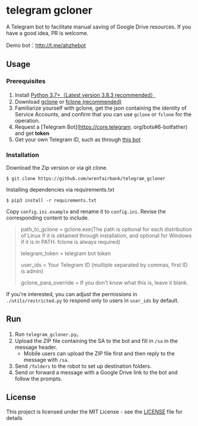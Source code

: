 
# telegram gcloner

A Telegram bot to facilitate manual saving of Google Drive resources. If you have a good idea, PR is welcome.

Demo bot：http://t.me/ahzhebot

## Usage

### Prerequisites

1. Install [Python 3.7+（Latest version 3.8.3 recommended）](https://www.python.org/downloads/)
2. Download [gclone](https://github.com/donwa/gclone/releases) or [fclone (recommended)](https://github.com/mawaya/rclone/releases)
3. Familiarize yourself with gclone, get the json containing the identity of Service Accounts, and confirm that you can use `gclone` or `fclone` for the operation.
4. Request a [Telegram Bot](https://core.telegram. org/bots#6-botfather) and get **token**
5. Get your own Telegram ID, such as through [this bot](https://t.me/userinfobot)

### Installation

Download the Zip version or via git clone.
```
$ git clone https://github.com/wrenfairbank/telegram_gcloner
```
Installing dependencies via requirements.txt
```
$ pip3 install -r requirements.txt
```
Copy `config.ini.example` and rename it to `config.ini`.
Revise the corresponding content to include.

> path_to_gclone = gclone.exe(The path is optional for each distribution of Linux if it is obtained through installation, and optional for Windows if it is in PATH. fclone is always required)
>
> telegram_token = telegram bot token
>
> user_ids = Your Telegram ID (multiple separated by commas, first ID is admin)
>
> gclone_para_override = If you don't know what this is, leave it blank.

If you're interested, you can adjust the permissions in `./utils/restricted.py` to respond only to users in `user_ids` by default.

## Run

1. Run `telegram_gcloner.py`。
2. Upload the ZIP file containing the SA to the bot and fill in `/sa` in the message header.
   - Mobile users can upload the ZIP file first and then reply to the message with `/sa`.
3. Send `/folders` to the robot to set up destination folders.
4. Send or forward a message with a Google Drive link to the bot and follow the prompts.

## License

This project is licensed under the MIT License - see the [LICENSE](LICENSE) file for details

